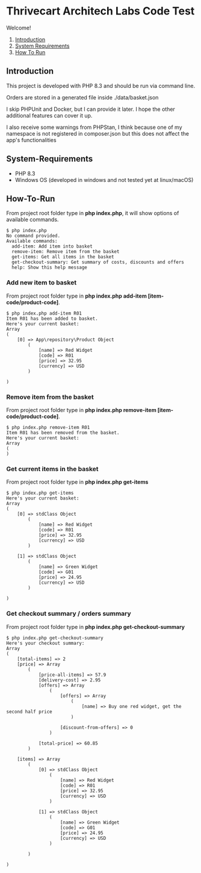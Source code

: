 # Thrivecart Architech Labs Code Test

Welcome!
1. [Introduction](#introduction)
2. [System Requirements](#system-requirements)
3. [How To Run](#how-to-run)

## Introduction

This project is developed with PHP 8.3 and should be run via command line.  
  
Orders are stored in a generated file inside ./data/basket.json  
  
I skip PHPUnit and Docker, but I can provide it later. I hope the other additional features can cover it up.  
  
I also receive some warnings from PHPStan, I think because one of my namespace is not registered in composer.json but this does not affect the app's functionalities

## System-Requirements

- PHP 8.3
- Windows OS (developed in windows and not tested yet at linux/macOS)

## How-To-Run

From project root folder type in **php index.php**, it will show options of available commands.
```
$ php index.php
No command provided.
Available commands:
  add-item: Add item into basket
  remove-item: Remove item from the basket
  get-items: Get all items in the basket
  get-checkout-summary: Get summary of costs, discounts and offers
  help: Show this help message
```

### Add new item to basket 

From project root folder type in **php index.php add-item [item-code/product-code]**.
```
$ php index.php add-item R01
Item R01 has been added to basket.
Here's your current basket:
Array
(
    [0] => App\repository\Product Object
        (
            [name] => Red Widget
            [code] => R01
            [price] => 32.95
            [currency] => USD
        )

)
```

### Remove item from the basket
From project root folder type in **php index.php remove-item [item-code/product-code]**.

```
$ php index.php remove-item R01
Item R01 has been removed from the basket.
Here's your current basket:
Array
(
)
```

### Get current items in the basket
From project root folder type in **php index.php get-items**
```
$ php index.php get-items
Here's your current basket:
Array
(
    [0] => stdClass Object
        (
            [name] => Red Widget
            [code] => R01
            [price] => 32.95
            [currency] => USD
        )

    [1] => stdClass Object
        (
            [name] => Green Widget
            [code] => G01
            [price] => 24.95
            [currency] => USD
        )

)
```
### Get checkout summary / orders summary
From project root folder type in **php index.php get-checkout-summary**
```
$ php index.php get-checkout-summary
Here's your checkout summary:
Array
(
    [total-items] => 2
    [price] => Array
        (
            [price-all-items] => 57.9
            [delivery-cost] => 2.95
            [offers] => Array
                (
                    [offers] => Array
                        (
                            [name] => Buy one red widget, get the second half price
                        )

                    [discount-from-offers] => 0
                )

            [total-price] => 60.85
        )

    [items] => Array
        (
            [0] => stdClass Object
                (
                    [name] => Red Widget
                    [code] => R01
                    [price] => 32.95
                    [currency] => USD
                )

            [1] => stdClass Object
                (
                    [name] => Green Widget
                    [code] => G01
                    [price] => 24.95
                    [currency] => USD
                )

        )

)
```